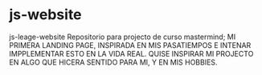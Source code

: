 # js-website
js-leage-website
Repositorio para projecto de curso mastermind;
MI PRIMERA LANDING PAGE, INSPIRADA EN MIS PASATIEMPOS E INTENAR IMPPLEMENTAR ESTO EN LA VIDA REAL.
QUISE INSPIRAR MI PROJECTO EN ALGO QUE HICERA SENTIDO PARA MI, Y EN MIS HOBBIES.

